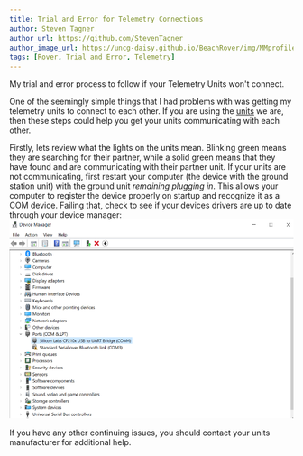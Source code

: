 ```yaml
---
title: Trial and Error for Telemetry Connections
author: Steven Tagner
author_url: https://github.com/StevenTagner
author_image_url: https://uncg-daisy.github.io/BeachRover/img/MMprofilePicture.jpg
tags: [Rover, Trial and Error, Telemetry]
---
```


My trial and error process to follow if your Telemetry Units won't connect.

<!--truncate-->

One of the seemingly simple things that I had problems with was getting my telemetry units to connect to each other.
If you are using the [units](https://www.amazon.com/Soulload-Telemetry-915Mhz-Transmit-Pixhawk/dp/B0768WQ989) we are,
then these steps could help you get your units communicating with each other.

Firstly, lets review what the lights on the units mean. Blinking green means they are searching for their partner, while
a solid green means that they have found and are communicating with their partner unit. If your units are not communicating,
first restart your computer (the device with the ground station unit) with the ground unit *remaining plugging in*. This allows your
computer to register the device properly on startup and recognize it as a COM device. Failing that, check to see if your devices drivers
are up to date through your device manager:
![Device Manager Screenshot](/img/DeviceManager.PNG)

If you have any other continuing issues, you should contact your units manufacturer for additional help. 
